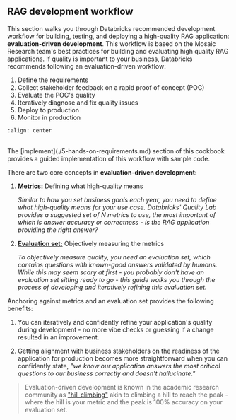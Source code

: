 ## RAG development workflow


<!-- ## Evaluation-driven development -->
This section walks you through Databricks recommended development workflow for building, testing, and deploying a high-quality RAG application: **evaluation-driven development**. This workflow is based on the Mosaic Research team's best practices for building and evaluating high quality RAG applications. If quality is important to your business, Databricks recommends following an evaluation-driven workflow:

1. Define the requirements
2. Collect stakeholder feedback on a rapid proof of concept (POC)
3. Evaluate the POC's quality
4. Iteratively diagnose and fix quality issues
5. Deploy to production
6. Monitor in production

```{image} ../images/5-hands-on/1_img.png
:align: center
```
<br/>
The [implement](./5-hands-on-requirements.md) section of this cookbook provides a guided implementation of this workflow with sample code.

There are two core concepts in **evaluation-driven development:**

1. [**Metrics:**](./4-evaluation-metrics.md) Defining what high-quality means

   *Similar to how you set business goals each year, you need to define what high-quality means for your use case.* *Databricks' Quality Lab provides a suggested set of* *N metrics to use, the most important of which is answer accuracy or correctness - is the RAG application providing the right answer?*

2. [**Evaluation set:**](./4-evaluation-eval-sets.md) Objectively measuring the metrics

   *To objectively measure quality, you need an evaluation set, which contains questions with known-good answers validated by humans. While this may seem scary at first - you probably don't have an evaluation set sitting ready to go - this guide walks you through the process of developing and iteratively refining this evaluation set.*

Anchoring against metrics and an evaluation set provides the following benefits:

1. You can iteratively and confidently refine your application's quality during development - no more vibe checks or guessing if a change resulted in an improvement.

2. Getting alignment with business stakeholders on the readiness of the application for production becomes more straightforward when you can confidently state, *"we know our application answers the most critical questions to our business correctly and doesn't hallucinate."*

> Evaluation-driven development is known in the academic research community as ["hill climbing"](https://en.wikipedia.org/wiki/Hill_climbing) akin to climbing a hill to reach the peak - where the hill is your metric and the peak is 100% accuracy on your evaluation set.

